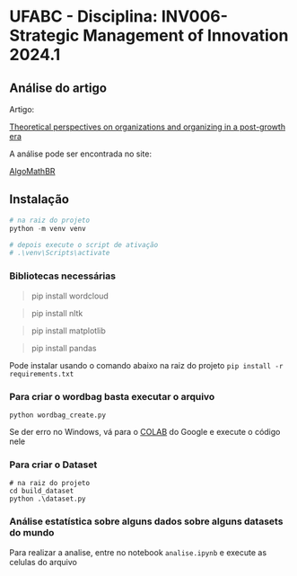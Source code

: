 # UFABC - Disciplina: INV006- Strategic Management of Innovation 2024.1

## Análise do artigo

Artigo:

[Theoretical perspectives on organizations and organizing in a post-growth era](https://journals.sagepub.com/doi/10.1177/1350508420973629)

A análise pode ser encontrada no site:

[AlgoMathBR](https://www.algomath.com.br/mestrado/crescimento-ou-decrescimento-economico-eis-a-questao)


## Instalação

```python
# na raiz do projeto
python -m venv venv

# depois execute o script de ativação
# .\venv\Scripts\activate
```

### Bibliotecas necessárias


>pip install wordcloud

>pip install nltk

>pip install matplotlib

>pip install pandas


Pode instalar usando o comando abaixo na raiz do projeto
`pip install -r requirements.txt`

### Para criar o wordbag basta executar o arquivo

`python wordbag_create.py`

Se der erro no Windows, vá para o [COLAB](https://colab.research.google.com/) do Google e execute o código nele


### Para criar o Dataset

```
# na raiz do projeto
cd build_dataset
python .\dataset.py
```

### Análise estatística sobre alguns dados sobre alguns datasets do mundo

Para realizar a analise, entre no notebook `analise.ipynb` e execute as celulas do arquivo
